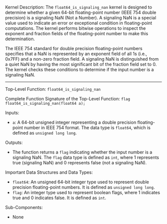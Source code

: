 Kernel Description:
The `float64_is_signaling_nan` kernel is designed to determine whether a given 64-bit floating-point number (IEEE 754 double precision) is a signaling NaN (Not a Number). A signaling NaN is a special value used to indicate an error or exceptional condition in floating-point computations. The kernel performs bitwise operations to inspect the exponent and fraction fields of the floating-point number to make this determination.

The IEEE 754 standard for double precision floating-point numbers specifies that a NaN is represented by an exponent field of all 1s (i.e., 0x7FF) and a non-zero fraction field. A signaling NaN is distinguished from a quiet NaN by having the most significant bit of the fraction field set to 0. The kernel checks these conditions to determine if the input number is a signaling NaN.

---

Top-Level Function: `float64_is_signaling_nan`

Complete Function Signature of the Top-Level Function:
`flag float64_is_signaling_nan(float64 a);`

Inputs:
- `a`: A 64-bit unsigned integer representing a double precision floating-point number in IEEE 754 format. The data type is `float64`, which is defined as `unsigned long long`.

Outputs:
- The function returns a `flag` indicating whether the input number is a signaling NaN. The `flag` data type is defined as `int`, where 1 represents true (signaling NaN) and 0 represents false (not a signaling NaN).

Important Data Structures and Data Types:
- `float64`: An unsigned 64-bit integer type used to represent double precision floating-point numbers. It is defined as `unsigned long long`.
- `flag`: An integer type used to represent boolean flags, where 1 indicates true and 0 indicates false. It is defined as `int`.

Sub-Components:
- None